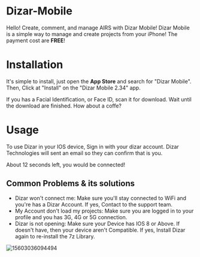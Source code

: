 # Dizar-Mobile
Hello! Create, comment, and manage AIRS with Dizar Mobile! Dizar Mobile is a simple way to manage and create projects from your iPhone! The payment cost are **FREE**!

# Installation
It's simple to install, just open the **App Store** and search for "Dizar Mobile". Then, Click at "Install" on the "Dizar Mobile 2.34" app.

If you has a Facial Identification, or Face ID, scan it for download. Wait until the download are finished. How about a coffe?

# Usage
To use Dizar in your IOS device, Sign in with your dizar account. Dizar Technologies will sent an email so they can confirm that is you.

About 12 seconds left, you would be connected!

## Common Problems & its solutions

* Dizar won't connect me: Make sure you'll stay connected to WiFi and you're has a Dizar Account. If yes, Contact to the support team.
* My Account don't load my projects: Make sure you are logged in to your profile and you has 3G, 4G or 5G connection.
* Dizar is not opening: Make sure your Device has IOS 8 or Above. If doesn't have, then your device aren't Compatible. If yes, Install Dizar again to re-install the 7z Library.

![15603036094494](https://user-images.githubusercontent.com/118472754/202899554-dda86015-547f-4bda-a5b5-3b7346e0c330.jpg)
